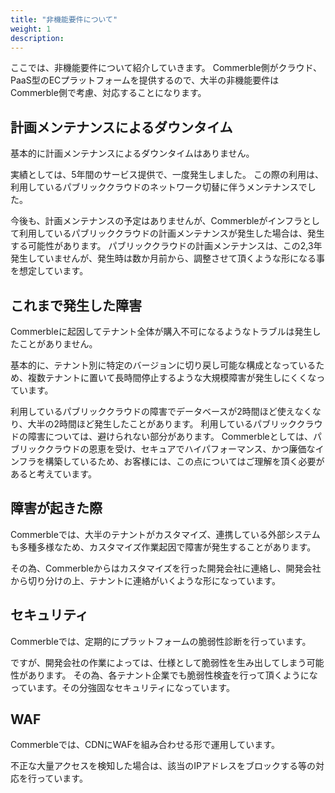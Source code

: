 ```yaml
---
title: "非機能要件について"
weight: 1
description: 
---
```


ここでは、非機能要件について紹介していきます。
Commerble側がクラウド、PaaS型のECプラットフォームを提供するので、大半の非機能要件はCommerble側で考慮、対応することになります。

## 計画メンテナンスによるダウンタイム

基本的に計画メンテナンスによるダウンタイムはありません。

実績としては、5年間のサービス提供で、一度発生しました。
この際の利用は、利用しているパブリッククラウドのネットワーク切替に伴うメンテナンスでした。

今後も、計画メンテナンスの予定はありませんが、Commerbleがインフラとして利用しているパブリッククラウドの計画メンテナンスが発生した場合は、発生する可能性があります。
パブリッククラウドの計画メンテナンスは、この2,3年発生していませんが、発生時は数か月前から、調整させて頂くような形になる事を想定しています。

## これまで発生した障害

Commerbleに起因してテナント全体が購入不可になるようなトラブルは発生したことがありません。

基本的に、テナント別に特定のバージョンに切り戻し可能な構成となっているため、複数テナントに置いて長時間停止するような大規模障害が発生しにくくなっています。

利用しているパブリッククラウドの障害でデータベースが2時間ほど使えなくなり、大半の2時間ほど発生したことがあります。
利用しているパブリッククラウドの障害については、避けられない部分があります。
Commerbleとしては、パブリッククラウドの恩恵を受け、セキュアでハイパフォーマンス、かつ廉価なインフラを構築しているため、お客様には、この点についてはご理解を頂く必要があると考えています。

## 障害が起きた際

Commerbleでは、大半のテナントがカスタマイズ、連携している外部システムも多種多様なため、カスタマイズ作業起因で障害が発生することがあります。

その為、Commerbleからはカスタマイズを行った開発会社に連絡し、開発会社から切り分けの上、テナントに連絡がいくような形になっています。

## セキュリティ

Commerbleでは、定期的にプラットフォームの脆弱性診断を行っています。

ですが、開発会社の作業によっては、仕様として脆弱性を生み出してしまう可能性があります。
その為、各テナント企業でも脆弱性検査を行って頂くようになっています。その分強固なセキュリティになっています。

## WAF

Commerbleでは、CDNにWAFを組み合わせる形で運用しています。

不正な大量アクセスを検知した場合は、該当のIPアドレスをブロックする等の対応を行っています。
